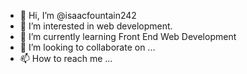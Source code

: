 - 👋 Hi, I’m @isaacfountain242
- 👀 I’m interested in web development.
- 🌱 I’m currently learning Front End Web Development
- 💞️ I’m looking to collaborate on ...
- 📫 How to reach me ...

<!---
isaacfountain242/isaacfountain242 is a ✨ special ✨ repository because its `README.md` (this file) appears on your GitHub profile.
You can click the Preview link to take a look at your changes.
--->
